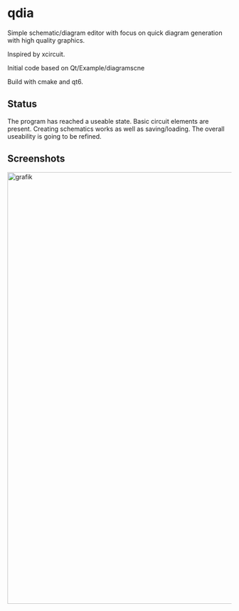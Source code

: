 # qdia
Simple schematic/diagram editor with focus on quick diagram generation with high quality graphics.

Inspired by xcircuit.

Initial code based on Qt/Example/diagramscne

Build with cmake and qt6.

## Status
The program has reached a useable state.
Basic circuit elements are present. Creating schematics works as well as saving/loading.
The overall useability is going to be refined.

## Screenshots

<img width="971" alt="grafik" src="https://user-images.githubusercontent.com/14033169/172570257-8b48640e-bfbe-4250-be3a-0b231646e1b4.png">

